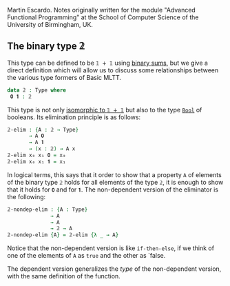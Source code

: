 
Martin Escardo.
Notes originally written for the module "Advanced Functional Programming"
at the School of Computer Science of the University of Birmingham, UK.


<!--
```agda
{-# OPTIONS --without-K --safe #-}

module Agda-Lecture-Notes.binary-type where

open import Agda-Lecture-Notes.general-notation
```
-->
## The binary type 𝟚

This type can be defined to be `𝟙 ∔ 𝟙` using [binary sums](binary-sums.lagda.md), but we give a direct definition which will allow us to discuss some relationships between the various type formers of Basic MLTT.

```agda
data 𝟚 : Type where
 𝟎 𝟏 : 𝟚
```
This type is not only [isomorphic to `𝟙 ∔ 𝟙`](isomorphisms.lagda.md) but also to the type [`Bool`](Bool.lagda.md) of booleans.
Its elimination principle is as follows:
```agda
𝟚-elim : {A : 𝟚 → Type}
       → A 𝟎
       → A 𝟏
       → (x : 𝟚) → A x
𝟚-elim x₀ x₁ 𝟎 = x₀
𝟚-elim x₀ x₁ 𝟏 = x₁
```
In logical terms, this says that it order to show that a property `A` of elements of the binary type `𝟚` holds for all elements of the type `𝟚`, it is enough to show that it holds for `𝟎` and for `𝟏`. The non-dependent version of the eliminator is the following:
```agda
𝟚-nondep-elim : {A : Type}
              → A
              → A
              → 𝟚 → A
𝟚-nondep-elim {A} = 𝟚-elim {λ _ → A}
```
Notice that the non-dependent version is like `if-then-else`, if we think of one of the elements of `A` as `true` and the other as `false.

The dependent version generalizes the *type* of the non-dependent
version, with the same definition of the function.
